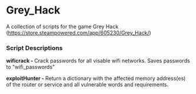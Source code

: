 # Grey_Hack
A collection of scripts for the game Grey Hack (https://store.steampowered.com/app/605230/Grey_Hack/)

<h3>Script Descriptions</h3>

<b>wificrack - </b> Crack passwords for all visable wifi networks. Saves passwords to "wifi_passwords"

<b>exploitHunter - </b> Return a dictionary with the affected memory address(es) of the router or service and all vulnerable words and requirements.
